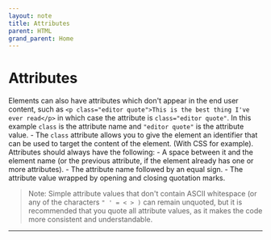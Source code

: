 ```yaml
---
layout: note
title: Attributes
parent: HTML
grand_parent: Home
---
```


# Attributes

Elements can also have attributes which don't appear in the end user content, such as `<p class="editor quote">This is the best thing I've ever read</p>` in which case the attribute is `class="editor quote"`. In this example `class` is the attribute name and `"editor quote"` is the attribute value. - The `class` attribute allows you to give the element an identifier that can be used to target the content of the element. (With CSS for example).
Attributes should always have the following: - A space between it and the element name (or the previous attribute, if the element already has one or more attributes). - The attribute name followed by an equal sign. - The attribute value wrapped by opening and closing quotation marks.

> Note: Simple attribute values that don't contain ASCII whitespace (or any of the characters `" ' = < > )` can remain unquoted, but it is recommended that you quote all attribute values, as it makes the code more consistent and understandable.

---
